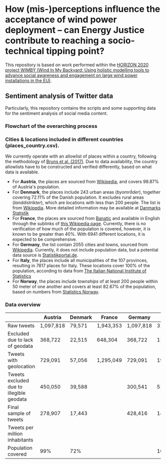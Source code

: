 # How (mis-)perceptions influence the acceptance of wind power deployment – can Energy Justice contribute to reaching a socio-technical tipping point?
This repository is based on work performed within the [HORIZON 2020 project WIMBY (Wind In My Backyard: Using holistic modelling tools to advance social awareness and engagement on large wind power installations in the EU)](https://cordis.europa.eu/project/id/101083460).

## Sentiment analysis of Twitter data
Particularly, this repository contains the scripts and some supporting data for the sentiment analysis of social media content. 

### Flowchart of the overarching process

### Cities & locations included in different countries (places_country.csv). 
We currently operate with an allowlist of places within a country, following the methodology of [Bruns et al. (2017)](https://doi.org/10.1177/2056305117748162). Due to data availability, the country allowlists have to be constructed and verified differently, based on what data is available. 

* For **Austria**, the places are sourced from [Wikipedia](https://en.wikipedia.org/wiki/List_of_cities_and_towns_in_Austria), and covers 98.87% of Austria's population. 
* For **Denmark**, the places include 243 urban areas (_byområder_), together covering 72.11% of the Danish population. It excludes rural areas (_landdistrikter_), which are locations with less than 200 people. The list is from  [Wikipedia](https://en.wikipedia.org/wiki/List_of_cities_and_towns_in_Denmark). More detailed information may be available at [Danmarks Statistik](https://www.statistikbanken.dk/statbank5a/SelectVarVal/Define.asp?Maintable=BEF4&PLanguage=0)
* For **France**, the places are sourced from [Banatic](https://www.banatic.interieur.gouv.fr/V5/fichiers-en-telechargement/fichiers-telech.php) and available in English through the sublinks of [this Wikipedia page](https://en.wikipedia.org/wiki/Lists_of_communes_of_France). Currently, there is no verification of how much of the population is covered, however, it is known to be greater than 40%. With 6941 different locations, it is expected to be comprehensive. 
* For **Germany**, the list contain 2055 cities and towns, sourced from [Wikipedia](https://en.wikipedia.org/wiki/List_of_cities_and_towns_in_Germany). Currently, it does not include population data, but a potential data source is [Statistikportal.de](https://www.statistikportal.de/de/gemeindeverzeichnis).
* For **Italy**, the places include all municipalities of the 107 provinces, resulting in 7817 places for Italy. These locations cover 100% of the population, according to data from [The Italian National Institute of Statistics](https://demo.istat.it/app/?i=D7B&a=2023&l=en)
* For **Norway**, the places include _townships_ of at least 200 people within 50 meter of one another and covers at least 82.67% of the population, based on numbers from [Statistics Norway](https://www.ssb.no/befolkning/folketall/statistikk/tettsteders-befolkning-og-areal). 

### Data overview
|             | Austria | Denmark | France | Germany | Italy | Ireland | Norway | 
| ----------- | ----------- | ----------- | ----------- | ----------- | ----------- | ----------- | ----------- |
| Raw tweets      | 1,097,818 | 79,571 | 1,943,353 | 1,097,818 | 313,188 | | 118,439 |
| Excluded due to lack of geodata  | 368,722 | 22,515 | 648,304 | 368,722 | 114,351 |  | 31,769 |
| Tweets with geolocation | 729,091 | 57,056 | 1,295,049 | 729,091 | 198,837 |  | 86,670 |
| Tweets excluded due to illegible geodata | 450,050 | 39,588 |  | 300,541 | 51,131 |  | 22,827 |
| Final sample of tweets | 278,907 | 17,443 |  | 428,416 | 147,680 | | 63,830 |
| Tweets per million inhabitants | 
| Population covered | 99% | 72% | | |100% | | 83% |

